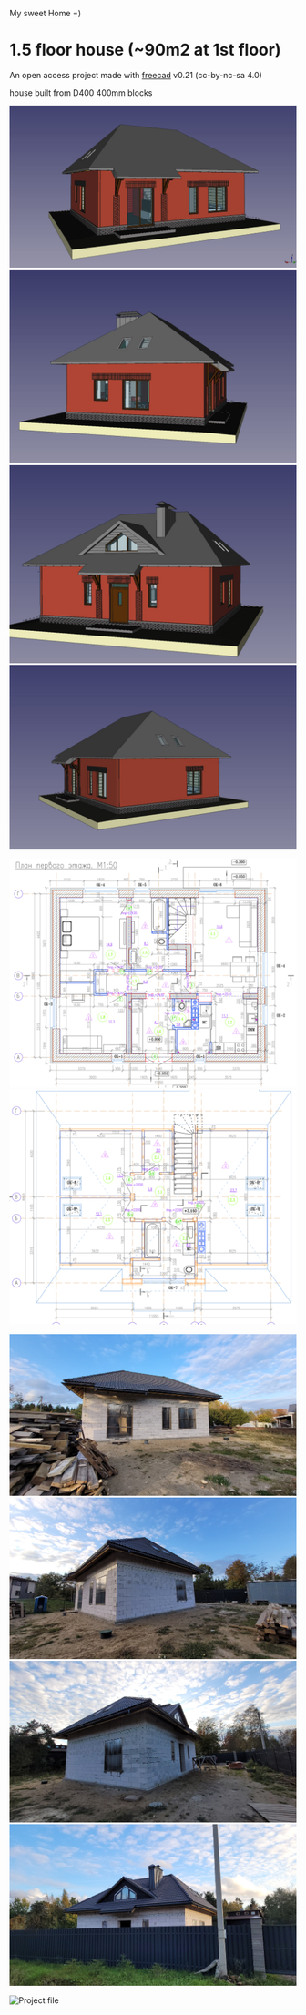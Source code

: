 My sweet Home =) 

# 1.5 floor house (~90m2 at 1st floor)
An open access project made with [freecad](https://www.freecadweb.org/?lang=ru) v0.21 (cc-by-nc-sa 4.0)

house built from D400 400mm blocks

![plot](./photo_2024-05-30_16-40-44.jpg)
![plot](./photo_2024-05-30_16-40-44_2.jpg)
![plot](./photo_2024-05-30_16-40-44_3.jpg)
![plot](./photo_2024-05-30_16-40-44_4.jpg)

![plot](./pl1.png)
![plot](./fl2.png)

![plot](./20241006_165447.jpg)
![plot](./20241006_165509.jpg)
![plot](./20241006_165533.jpg)
![plot](./20241006_165853.jpg)

![Project file](./window_mod_150324_90m2_mod_gazobeton_1NF_250x120_oblicovka_termopanel.FCStd)
